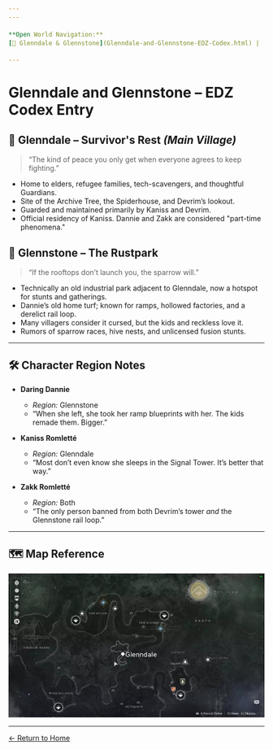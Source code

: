 ```yaml
---
---

**Open World Navigation:**  
[📍 Glenndale & Glennstone](Glenndale-and-Glennstone-EDZ-Codex.html) | [🌌 Gliese 581c](Gliese-581c-Dossier.html) | [🛠 Exotic Weapons](Open-World-Exotic-Weapons) | [🧥 Exotic Armor](Open-World-Exotic-Armor)

---
```



# Glenndale and Glennstone – EDZ Codex Entry

## 🔹 Glenndale – Survivor's Rest *(Main Village)*
> “The kind of peace you only get when everyone agrees to keep fighting.”

- Home to elders, refugee families, tech-scavengers, and thoughtful Guardians.
- Site of the Archive Tree, the Spiderhouse, and Devrim’s lookout.
- Guarded and maintained primarily by Kaniss and Devrim.
- Official residency of Kaniss. Dannie and Zakk are considered "part-time phenomena."

## 🔸 Glennstone – The Rustpark
> “If the rooftops don’t launch you, the sparrow will.”

- Technically an old industrial park adjacent to Glenndale, now a hotspot for stunts and gatherings.
- Dannie’s old home turf; known for ramps, hollowed factories, and a derelict rail loop.
- Many villagers consider it cursed, but the kids and reckless love it.
- Rumors of sparrow races, hive nests, and unlicensed fusion stunts.

---

## 🛠 Character Region Notes

- **Daring Dannie**
  - *Region:* Glennstone  
  - “When she left, she took her ramp blueprints with her. The kids remade them. Bigger.”

- **Kaniss Romletté**
  - *Region:* Glenndale  
  - “Most don’t even know she sleeps in the Signal Tower. It’s better that way.”

- **Zakk Romletté**
  - *Region:* Both  
  - “The only person banned from both Devrim’s tower *and* the Glennstone rail loop.”

---

## 🗺️ Map Reference

![Glenndale_Final_Marked.png](/assets/Glenndale_Final_Marked.png)

---
[← Return to Home](index.md)
